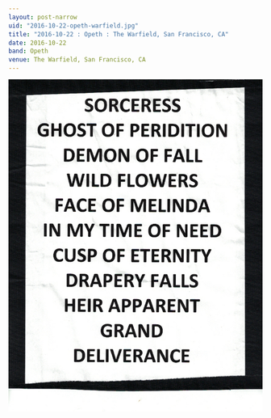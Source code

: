 ```yaml
---
layout: post-narrow
uid: "2016-10-22-opeth-warfield.jpg"
title: "2016-10-22 : Opeth : The Warfield, San Francisco, CA"
date: 2016-10-22
band: Opeth
venue: The Warfield, San Francisco, CA
---
```


<div class="showcase">
  <img src="/img/2016/10/20161022-Opeth-Warfield.jpg" alt="2016-10-22-opeth-warfield.jpg">
</div>
